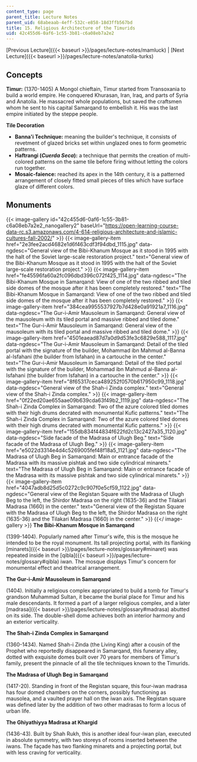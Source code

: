 ```yaml
---
content_type: page
parent_title: Lecture Notes
parent_uid: 68abeaab-4eff-532c-e858-18d3ffb567bd
title: 15. Religious Architecture of the Timurids
uid: 42c455d6-0af6-1c55-3b81-c6a08eb7a2e2
---
```


[Previous Lecture]({{< baseurl >}}/pages/lecture-notes/mamluck) | [Next Lecture]({{< baseurl >}}/pages/lecture-notes/anatolia-turks)

Concepts
--------

**Timur:** (1370-1405) A Mongol chieftain, Timur started from Transoxania to build a world empire. He conquered Khurasan, Iran, Iraq, and parts of Syria and Anatolia. He massacred whole populations, but saved the craftsmen whom he sent to his capital Samarqand to embellish it. His was the last empire initiated by the steppe people.

**Tile Decoration**

*   **Banna'i Technique:** meaning the builder's technique, it consists of revetment of glazed bricks set within unglazed ones to form geometric patterns.
*   **Haftrangi (_Cuerda Seca_):** a technique that permits the creation of multi-colored patterns on the same tile before firing without letting the colors run together.
*   **Mosaic-faience:** reached its apex in the 14th century, it is a patterned arrangement of closely fitted small pieces of tiles which have surface glaze of different colors.

Monuments
---------
{{< image-gallery id="42c455d6-0af6-1c55-3b81-c6a08eb7a2e2_nanogallery2" baseUrl="https://open-learning-course-data-rc.s3.amazonaws.com/4-614-religious-architecture-and-islamic-cultures-fall-2002/" >}}
{{< image-gallery-item href="2e3fee2acd4682e1d6f463cdf3f94dbd_1115.jpg" data-ngdesc="General view of the Bibi-Khanum Mosque as it stood in 1995 with the halt of the Soviet large-scale restoration project." text="General view of the Bibi-Khanum Mosque as it stood in 1995 with the halt of the Soviet large-scale restoration project." >}}
{{< image-gallery-item href="fe45596fa60a2fc096dbd396c072f425_1114.jpg" data-ngdesc="The Bibi-Khanum Mosque in Samarqand: View of one of the two ribbed and tiled side domes of the mosque after it has been completely restored." text="The Bibi-Khanum Mosque in Samarqand: View of one of the two ribbed and tiled side domes of the mosque after it has been completely restored." >}}
{{< image-gallery-item href="384cea9955537927b7d428e0a91921a7_1116.jpg" data-ngdesc="The Gur-i-Amir Mausoleum in Samarqand: General view of the mausoleum with its tiled portal and massive ribbed and tiled dome." text="The Gur-i-Amir Mausoleum in Samarqand: General view of the mausoleum with its tiled portal and massive ribbed and tiled dome." >}}
{{< image-gallery-item href="4501eaead87d7a0d9d53fe3c6829e588_1117.jpg" data-ngdesc="The Gur-i-Amir Mausoleum in Samarqand: Detail of the tiled portal with the signature of the builder, Mohammad ibn Mahmud al-Banna al-Isfahani (the builder from Isfahan) in a cartouche in the center." text="The Gur-i-Amir Mausoleum in Samarqand: Detail of the tiled portal with the signature of the builder, Mohammad ibn Mahmud al-Banna al-Isfahani (the builder from Isfahan) in a cartouche in the center." >}}
{{< image-gallery-item href="8f65317ceca489252f0570b617950c99_1118.jpg" data-ngdesc="General view of the Shah-i Zinda complex." text="General view of the Shah-i Zinda complex." >}}
{{< image-gallery-item href="0f22ed20ae655aae09b639cda63f49b2_1119.jpg" data-ngdesc="The Shah-i Zinda Complex in Samarqand: Two of the azure colored tiled domes with their high drums decrated with monumental Kufic patterns." text="The Shah-i Zinda Complex in Samarqand: Two of the azure colored tiled domes with their high drums decrated with monumental Kufic patterns." >}}
{{< image-gallery-item href="155db834f44834f622fd2c13c2427a35_1120.jpg" data-ngdesc="Side facade of the Madrasa of Ulugh Beg." text="Side facade of the Madrasa of Ulugh Beg." >}}
{{< image-gallery-item href="e5022d3314e4d4c5269005fef48f18a5_1121.jpg" data-ngdesc="The Madrasa of Ulugh Beg in Samarqand: Main or entrance facade of the Madrasa with its massive pishtak and two side cylindrical minarets." text="The Madrasa of Ulugh Beg in Samarqand: Main or entrance facade of the Madrasa with its massive pishtak and two side cylindrical minarets." >}}
{{< image-gallery-item href="4047adb8d25d5c0272c9c907f0e5cf59_1122.jpg" data-ngdesc="General view of the Registan Square with the Madrasa of Ulugh Beg to the left, the Shirdor Madrasa on the right (1635-36) and the Tilakari Madrasa (1660) in the center." text="General view of the Registan Square with the Madrasa of Ulugh Beg to the left, the Shirdor Madrasa on the right (1635-36) and the Tilakari Madrasa (1660) in the center." >}}
{{</ image-gallery >}}
**The Bibi-Khanum Mosque in Samarqand**

(1399-1404). Popularly named after Timur's wife, this is the mosque he intended to be the royal monument. Its tall projecting portal, with its flanking [minarets]({{< baseurl >}}/pages/lecture-notes/glossary#minaret) was repeated inside in the [qibla]({{< baseurl >}}/pages/lecture-notes/glossary#qibla) iwan. The mosque displays Timur's concern for monumental effect and theatrical arrangement.

**The Gur-i-Amir Mausoleum in Samarqand**

(1404). Initially a religious complex appropriated to build a tomb for Timur's grandson Muhammad Sultan, it became the burial place for Timur and his male descendants. It formed a part of a larger religious complex, and a later [madrasa]({{< baseurl >}}/pages/lecture-notes/glossary#madrasa) abutted on its side. The double-shell dome achieves both an interior harmony and an exterior verticality.

**The Shah-i Zinda Complex in Samarqand**

(1360-1434). Named Shah-i Zinda (the Living King) after a cousin of the Prophet who reportedly disappeared in Samarqand, this funerary alley, dotted with exquisite domes built over 70 years for members of Timur's family, present the pinnacle of all the tile techniques known to the Timurids.

**The Madrasa of Ulugh Beg in Samarqand**

(1417-20). Standing in front of the Registan square, this four-iwan madrasa has four domed chambers on the corners, possibly functioning as mausolea, and a vaulted prayer hall on the iwan axis. The Registan square was defined later by the addition of two other madrasas to form a locus of urban life.

**The Ghiyathiyya Madrasa at Khargid**

(1436-43). Built by Shah Rukh, this is another ideal four-iwan plan, executed in absolute symmetry, with two storeys of rooms inserted between the iwans. The façade has two flanking minarets and a projecting portal, but with less craving for verticality.